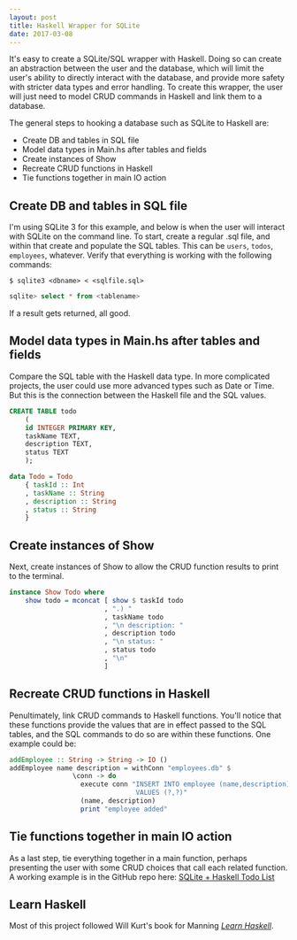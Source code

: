 ```yaml
---
layout: post
title: Haskell Wrapper for SQLite
date: 2017-03-08
---
```


It's easy to create a SQLite/SQL wrapper with Haskell. Doing so can create an abstraction between the user and the database, which will limit the user's ability to directly interact with the database, and provide more safety with stricter data types and error handling. To create this wrapper, the user will just need to model CRUD commands in Haskell and link them to a database.

The general steps to hooking a database such as SQLite to Haskell are:

- Create DB and tables in SQL file
- Model data types in Main.hs after tables and fields
- Create instances of Show
- Recreate CRUD functions in Haskell
- Tie functions together in main IO action

## Create DB and tables in SQL file

I'm using SQLite 3 for this example, and below is when the user will interact with SQLite on the command line. To start, create a regular .sql file, and within that create and populate the SQL tables. This can be `users`, `todos`, `employees`, whatever. Verify that everything is working with the following commands:

```shell
$ sqlite3 <dbname> < <sqlfile.sql>
```

```sql
sqlite> select * from <tablename>
```

If a result gets returned, all good.

## Model data types in Main.hs after tables and fields

Compare the SQL table with the Haskell data type. In more complicated projects, the user could use more advanced types such as Date or Time. But this is the connection between the Haskell file and the SQL values.

```sql
CREATE TABLE todo
    (
    id INTEGER PRIMARY KEY,
    taskName TEXT,
    description TEXT,
    status TEXT
    );
```

```haskell
data Todo = Todo
    { taskId :: Int
    , taskName :: String
    , description :: String
    , status :: String
    }
```

## Create instances of Show

Next, create instances of Show to allow the CRUD function results to print to the terminal.

```haskell
instance Show Todo where
    show todo = mconcat [ show $ taskId todo
                        , ".) "
                        , taskName todo
                        , "\n description: "
                        , description todo
                        , "\n status: "
                        , status todo
                        , "\n"
                        ]
```

## Recreate CRUD functions in Haskell

Penultimately, link CRUD commands to Haskell functions. You'll notice that these functions provide the values that are in effect passed to the SQL tables, and the SQL commands to do so are within these functions. One example could be:

```haskell
addEmployee :: String -> String -> IO ()
addEmployee name description = withConn "employees.db" $
                \conn -> do
                  execute conn "INSERT INTO employee (name,description)
                                VALUES (?,?)"
                  (name, description)
                  print "employee added"
```

## Tie functions together in main IO action

As a last step, tie everything together in a main function, perhaps presenting the user with some CRUD choices that call each related function. A working example is in the GitHub repo here: [SQLite + Haskell Todo List](https://github.com/janaipakos/rc-checkins)

## Learn Haskell

Most of this project followed Will Kurt's book for Manning [*Learn Haskell*](https://www.manning.com/books/learn-haskell).
